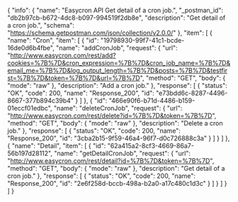 {
  "info": {
    "name": "Easycron API Get detail of a cron job.",
    "_postman_id": "db2b97cb-b672-4dc8-b097-994519f2db8e",
    "description": "Get detail of a cron job.",
    "schema": "https://schema.getpostman.com/json/collection/v2.0.0/"
  },
  "item": [
    {
      "name": "Cron",
      "item": [
        {
          "id": "19798930-99f7-41c1-bcde-16de0d6b4fbe",
          "name": "addCronJob",
          "request": {
            "url": "http://www.easycron.com/rest/add?cookies=%7B%7D&cron_expression=%7B%7D&cron_job_name=%7B%7D&email_me=%7B%7D&log_output_length=%7B%7D&posts=%7B%7D&testfirst=%7B%7D&token=%7B%7D&url=%7B%7D",
            "method": "GET",
            "body": {
              "mode": "raw"
            },
            "description": "Add a cron job."
          },
          "response": [
            {
              "status": "OK",
              "code": 200,
              "name": "Response_200",
              "id": "e73bdd6c-8287-4496-8667-377b894c39b4"
            }
          ]
        },
        {
          "id": "466e90f6-b71d-4486-b159-01eccf01edbc",
          "name": "deleteCronJob",
          "request": {
            "url": "http://www.easycron.com/rest/delete?id=%7B%7D&token=%7B%7D",
            "method": "GET",
            "body": {
              "mode": "raw"
            },
            "description": "Delete a cron job."
          },
          "response": [
            {
              "status": "OK",
              "code": 200,
              "name": "Response_200",
              "id": "3cba2b15-9f59-46a4-96f7-d0c726888c3a"
            }
          ]
        }
      ]
    },
    {
      "name": "Detail",
      "item": [
        {
          "id": "62a415a2-8cf3-4669-86a7-56b197d28112",
          "name": "getDetailCronJob",
          "request": {
            "url": "http://www.easycron.com/rest/detail?id=%7B%7D&token=%7B%7D",
            "method": "GET",
            "body": {
              "mode": "raw"
            },
            "description": "Get detail of a cron job."
          },
          "response": [
            {
              "status": "OK",
              "code": 200,
              "name": "Response_200",
              "id": "2e6f258d-bccb-498a-b2a0-a17c480c1d3c"
            }
          ]
        }
      ]
    }
  ]
}